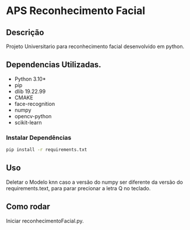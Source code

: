 # APS Reconhecimento Facial

## Descrição
Projeto Universitario para reconhecimento facial desenvolvido em python.

## Dependencias Utilizadas.
- Python 3.10*
- pip
- dlib 19.22.99
- CMAKE
- face-recognition
- numpy
- opencv-python
- scikit-learn

### Instalar Dependências
```bash
pip install -r requirements.txt
```

## Uso
Deletar o Modelo knn caso a versão do numpy ser diferente da versão do requirements.text, para parar precionar a letra Q no teclado.

## Como rodar
Iniciar reconhecimentoFacial.py.
